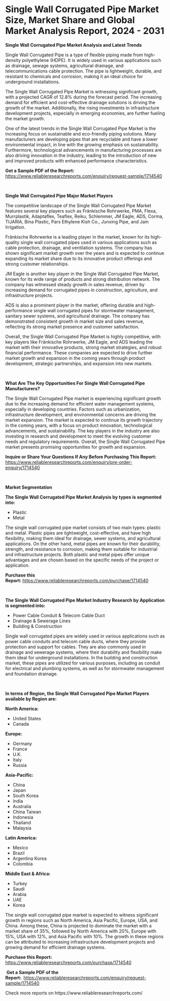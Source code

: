 <p><h1>Single Wall Corrugated Pipe Market Size, Market Share and Global Market Analysis Report, 2024 - 2031</h1></p><p><strong>Single Wall Corrugated Pipe Market Analysis and Latest Trends</strong></p>
<p><p>Single Wall Corrugated Pipe is a type of flexible piping made from high-density polyethylene (HDPE). It is widely used in various applications such as drainage, sewage systems, agricultural drainage, and telecommunications cable protection. The pipe is lightweight, durable, and resistant to chemicals and corrosion, making it an ideal choice for underground installations.</p><p>The Single Wall Corrugated Pipe Market is witnessing significant growth, with a projected CAGR of 12.8% during the forecast period. The increasing demand for efficient and cost-effective drainage solutions is driving the growth of the market. Additionally, the rising investments in infrastructure development projects, especially in emerging economies, are further fueling the market growth.</p><p>One of the latest trends in the Single Wall Corrugated Pipe Market is the increasing focus on sustainable and eco-friendly piping solutions. Many manufacturers are developing pipes that are recyclable and have a lower environmental impact, in line with the growing emphasis on sustainability. Furthermore, technological advancements in manufacturing processes are also driving innovation in the industry, leading to the introduction of new and improved products with enhanced performance characteristics.</p></p>
<p><strong>Get a Sample PDF of the Report:&nbsp;</strong> <a href="https://www.reliableresearchreports.com/enquiry/request-sample/1714540">https://www.reliableresearchreports.com/enquiry/request-sample/1714540</a></p>
<p>&nbsp;</p>
<p><strong>Single Wall Corrugated Pipe Major Market Players</strong></p>
<p><p>The competitive landscape of the Single Wall Corrugated Pipe Market features several key players such as Fränkische Rohrwerke, PMA, Flexa, Murrplastik, Adaptaflex, Teaflex, Reiku, Schlemmer, JM Eagle, ADS, Corma, TIJARIA, Bina Plastic, Pars Ethylene Kish Co., Junxing Pipe, and Jain Irrigation.</p><p>Fränkische Rohrwerke is a leading player in the market, known for its high-quality single wall corrugated pipes used in various applications such as cable protection, drainage, and ventilation systems. The company has shown significant market growth over the years and is expected to continue expanding its market share due to its innovative product offerings and strong customer relationships.</p><p>JM Eagle is another key player in the Single Wall Corrugated Pipe Market, known for its wide range of products and strong distribution network. The company has witnessed steady growth in sales revenue, driven by increasing demand for corrugated pipes in construction, agriculture, and infrastructure projects.</p><p>ADS is also a prominent player in the market, offering durable and high-performance single wall corrugated pipes for stormwater management, sanitary sewer systems, and agricultural drainage. The company has demonstrated consistent growth in market size and sales revenue, reflecting its strong market presence and customer satisfaction.</p><p>Overall, the Single Wall Corrugated Pipe Market is highly competitive, with key players like Fränkische Rohrwerke, JM Eagle, and ADS leading the market with their innovative products, strong market strategies, and robust financial performance. These companies are expected to drive further market growth and expansion in the coming years through product development, strategic partnerships, and expansion into new markets.</p></p>
<p>&nbsp;</p>
<p><strong>What Are The Key Opportunities For Single Wall Corrugated Pipe Manufacturers?</strong></p>
<p><p>The Single Wall Corrugated Pipe market is experiencing significant growth due to the increasing demand for efficient water management systems, especially in developing countries. Factors such as urbanization, infrastructure development, and environmental concerns are driving the market expansion. The market is expected to continue its growth trajectory in the coming years, with a focus on product innovation, technological advancements, and sustainability. The key players in the industry are also investing in research and development to meet the evolving customer needs and regulatory requirements. Overall, the Single Wall Corrugated Pipe market presents promising opportunities for growth and expansion.</p></p>
<p><strong>Inquire or Share Your Questions If Any Before Purchasing This Report:</strong> <a href="https://www.reliableresearchreports.com/enquiry/pre-order-enquiry/1714540">https://www.reliableresearchreports.com/enquiry/pre-order-enquiry/1714540</a></p>
<p>&nbsp;</p>
<p><strong>Market Segmentation</strong></p>
<p><strong>The Single Wall Corrugated Pipe Market Analysis by types is segmented into:</strong></p>
<p><ul><li>Plastic</li><li>Metal</li></ul></p>
<p><p>The single wall corrugated pipe market consists of two main types: plastic and metal. Plastic pipes are lightweight, cost-effective, and have high flexibility, making them ideal for drainage, sewer systems, and agricultural applications. On the other hand, metal pipes are known for their durability, strength, and resistance to corrosion, making them suitable for industrial and infrastructure projects. Both plastic and metal pipes offer unique advantages and are chosen based on the specific needs of the project or application.</p></p>
<p><strong>Purchase this Report:&nbsp;</strong><a href="https://www.reliableresearchreports.com/purchase/1714540">https://www.reliableresearchreports.com/purchase/1714540</a></p>
<p>&nbsp;</p>
<p><strong>The Single Wall Corrugated Pipe Market Industry Research by Application is segmented into:</strong></p>
<p><ul><li>Power Cable Conduit & Telecom Cable Duct</li><li>Drainage & Sewerage Lines</li><li>Building & Construction</li></ul></p>
<p><p>Single wall corrugated pipes are widely used in various applications such as power cable conduits and telecom cable ducts, where they provide protection and support for cables. They are also commonly used in drainage and sewerage systems, where their durability and flexibility make them ideal for underground installations. In the building and construction market, these pipes are utilized for various purposes, including as conduit for electrical and plumbing systems, as well as for stormwater management and foundation drainage.</p></p>
<p>&nbsp;</p>
<p><strong>In terms of Region, the Single Wall Corrugated Pipe Market Players available by Region are:</strong></p>
<p>
    <p> <strong> North America: </strong>
        <ul>
            <li>United States</li>
            <li>Canada</li>
        </ul>
        </p> 
    <p> <strong> Europe: </strong>
        <ul>
            <li>Germany</li>
            <li>France</li>
            <li>U.K.</li>
            <li>Italy</li>
            <li>Russia</li>
        </ul>
        </p> 
    <p> <strong> Asia-Pacific: </strong>
        <ul>
            <li>China</li>
            <li>Japan</li>
            <li>South Korea</li>
            <li>India</li>
            <li>Australia</li>
            <li>China Taiwan</li>
            <li>Indonesia</li>
            <li>Thailand</li>
            <li>Malaysia</li>
        </ul>
        </p> 
    <p> <strong> Latin America: </strong>
        <ul>
            <li>Mexico</li>
            <li>Brazil</li>
            <li>Argentina Korea</li>
            <li>Colombia</li>
        </ul>
        </p> 
    <p> <strong> Middle East & Africa: </strong>
        <ul>
            <li>Turkey</li>
            <li>Saudi</li>
            <li>Arabia</li>
            <li>UAE</li>
            <li>Korea</li>
        </ul>
    </p>
    </p>
<p><p>The single wall corrugated pipe market is expected to witness significant growth in regions such as North America, Asia Pacific, Europe, USA, and China. Among these, China is projected to dominate the market with a market share of 35%, followed by North America with 20%, Europe with 15%, USA with 12%, and Asia Pacific with 10%. The growth in these regions can be attributed to increasing infrastructure development projects and growing demand for efficient drainage systems.</p></p>
<p><strong>Purchase this Report: </strong><a href="https://www.reliableresearchreports.com/purchase/1714540">https://www.reliableresearchreports.com/purchase/1714540</a></p>
<p>&nbsp;<strong>Get a Sample PDF of the Report:&nbsp;&nbsp;</strong><a href="https://www.reliableresearchreports.com/enquiry/request-sample/1714540">https://www.reliableresearchreports.com/enquiry/request-sample/1714540</a></p>
<p><strong></strong></p>
<p>Check more reports on https://www.reliableresearchreports.com/</p>